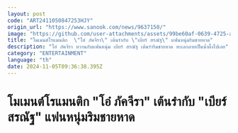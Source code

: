 ```yaml
---
layout: post
code: "ART2411050847253HJY"
origin_url: "https://www.sanook.com/news/9637150/"
image: "https://github.com/user-attachments/assets/99be60af-0639-4725-af50-cba26adeb7b8"
title: "โมเมนต์โรแมนติก  \"โอ๋ ภัคจีรา\" เต้นรำกับ \"เบียร์ สรณัฐ\" แฟนหนุ่มริมชายหาด"
description: "โอ๋ ภัคจีรา หวานกับแฟนหนุ่ม เบียร์ สรณัฐ เต้นรำริมชายหาด ทะเลกลายเป็นน้ำผึ้งไปเลย"
category: "ENTERTAINMENT"
language: "th"
date: 2024-11-05T09:36:38.395Z
---
```


# โมเมนต์โรแมนติก  "โอ๋ ภัคจีรา" เต้นรำกับ "เบียร์ สรณัฐ" แฟนหนุ่มริมชายหาด